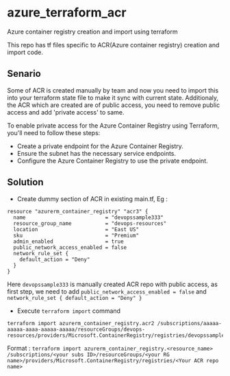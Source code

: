 # azure_terraform_acr
Azure container registry creation and import using terraform

This repo has tf files specific to ACR(Azure container registry) creation and import code.

## Senario
Some of ACR is created manually by team and now you need to import this into your terraform state file to make it sync with current state. Additionaly, the ACR which are created are of public access, you need to remove public access and add 'private access' to same.

To enable private access for the Azure Container Registry using Terraform, you'll need to follow these steps:

* Create a private endpoint for the Azure Container Registry.
* Ensure the subnet has the necessary service endpoints.
* Configure the Azure Container Registry to use the private endpoint.

## Solution

* Create dummy section of ACR in existing main.tf, Eg :
```
resource "azurerm_container_registry" "acr3" {
  name                          = "devopssample333"
  resource_group_name           = "devops-resources"
  location                      = "East US"
  sku                           = "Premium"
  admin_enabled                 = true
  public_network_access_enabled = false
  network_rule_set {
    default_action = "Deny"
  }
}
```
Here `devopssample333` is manually created ACR repo with public access, as first step, we need to add `public_network_access_enabled = false` and `network_rule_set {
    default_action = "Deny"
  }`

* Execute `terraform import` command

```
terraform import azurerm_container_registry.acr2 /subscriptions/aaaaa-aaaaa-aaaa-aaaaa-aaaaa/resourceGroups/devops-resources/providers/Microsoft.ContainerRegistry/registries/devopssample333
```
Format : `terraform import azurerm_container_registry.<resource_name> /subscriptions/<your subs ID>/resourceGroups/<your RG name>/providers/Microsoft.ContainerRegistry/registries/<Your ACR repo name>`


